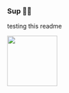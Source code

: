 ### Sup 👋🏼

testing this readme 

<div>
  <a href="https://github.com/BrunoFranciosi">
  <img height = "116em" src="https://github-readme-stats.vercel.app/api/top-langs/?username=BrunoFranciosi&layout=compact&langs_count=16&theme=dracula"/>
</div>
  
<!--
- ♟ I’m currently learning ...

-->
